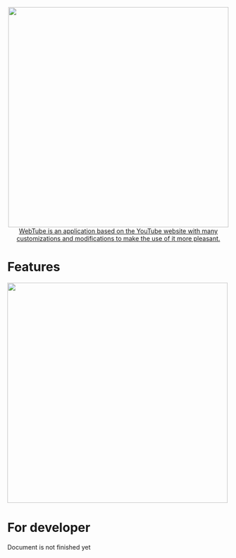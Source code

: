 <p align="center">
  <a href="https://webtubeapp.xyz/">
    <img src="https://cdn.discordapp.com/attachments/1020352646630084608/1020354685116366879/webtube_banner.svg" width="500"/>
WebTube is an application based on the YouTube website with many customizations and modifications to make the use of it more pleasant.
</a>
  </br>

# Features
<p align="left">
    <img src="https://cdn.discordapp.com/attachments/1020352646630084608/1020365553317191740/webtube_features.svg" width="500"/>


# For developer
Document is not finished yet